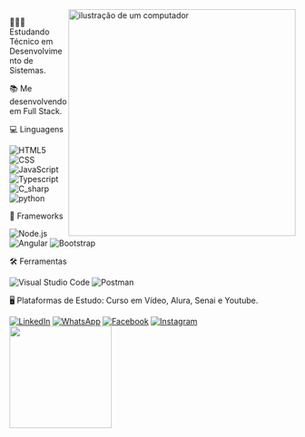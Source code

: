 <img src="https://raw.githubusercontent.com/MicaelliMedeiros/micaellimedeiros/master/image/computer-illustration.png" alt="ilustração de um computador" min-width="400px" max-width="400px" width="400px" align="right">

<p align="left"> 
   🧑🏻‍🎓 Estudando Técnico em Desenvolvimento de Sistemas.
</p>

<p align="left"> 
   📚 Me desenvolvendo em Full Stack.
</p>

<p align="left">
  💻 Linguagens
   
   ![HTML5](https://img.shields.io/badge/-HTML5-333333?style=flat&logo=HTML5)
   ![CSS](https://img.shields.io/badge/-CSS-333333?style=flat&logo=CSS3&logoColor=1572B6)
   ![JavaScript](https://img.shields.io/badge/-JavaScript-333333?style=flat&logo=javascript)
   ![Typescript](https://img.shields.io/badge/-typescript-333333?style=flat&logo=typescript)
   ![C_sharp](https://img.shields.io/badge/-csharp-333333?style=flat&logo=c-sharp)
   ![python](https://img.shields.io/badge/-python-333333?style=flat&logo=python)
   
   
 
</p>

<p align="left">
  💾 Frameworks

   ![Node.js](https://img.shields.io/badge/-Node.js-333333?style=flat&logo=Node.js)
   ![Angular](https://img.shields.io/badge/-Angular-333333?style=flat&logo=Angular)
   ![Bootstrap](https://img.shields.io/badge/-Bootstrap-333333?style=flat&logo=Bootstrap)
   
   
</p>

<p align="left">
  🛠️ Ferramentas 
   
   ![Visual Studio Code](https://img.shields.io/badge/-Visual%20Studio%20Code-333333?style=flat&logo=visual-studio-code&logoColor=007ACC)
   ![Postman](https://img.shields.io/badge/-Postman-333333?style=flat&logo=postman)

</p>

<p align="left">
  🖥️ Plataformas de Estudo: Curso em Vídeo, Alura, Senai e Youtube.
</p>


<p align="left">
  <a href="https://www.linkedin.com/in/tiago-gomes-b65152260?utm_source=share&utm_campaign=share_via&utm_content=profile&utm_medium=android_app" title="LinkedIn">
  <img src="https://img.shields.io/badge/-Linkedin-0e76a8?style=flat-square&logo=Linkedin&logoColor=white&link=LINK-DO-SEU-LINKEDIN" alt="LinkedIn"/></a>
  <a href="https://wa.me/qr/MZWDR7JOOA4ZM1" title="WhatsApp">
  <img src="https://img.shields.io/badge/-WhatsApp-25d366?style=flat-square&labelColor=25d366&logo=whatsapp&logoColor=white&link=API-DO-SEU-WHATSAPP" alt="WhatsApp"/></a>
  <a href="https://www.facebook.com/tiagoxxtgti/" title="Facebook">
  <img src="https://img.shields.io/badge/-Facebook-3b5998?style=flat-square&labelColor=3b5998&logo=facebook&logoColor=white&link=LINK-DO-SEU-FACEBOOK" alt="Facebook"/></a>
  <a href="https://www.instagram.com/tiagokings?utm_source=qr&igsh=MWh0OXR3ODE4anQwZA==" title="Instagram">
  <img src="https://img.shields.io/badge/-Instagram-DF0174?style=flat-square&labelColor=DF0174&logo=instagram&logoColor=white&link=LINK-DO-SEU-INSTAGRAM" alt="Instagram"/></a>

<br/>

<a href ="https://github.com/DevTiagokings">
   <img height="180em" src="https://github-readme-stats.vercel.app/api?username=DevTiagokings&theme=dark&show_icons=true"/>
</a>

